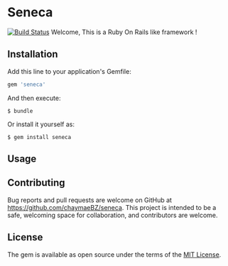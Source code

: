 
# Seneca
[![Build Status](https://travis-ci.org/travis-ci/travis-web.svg?branch=master)](https://travis-ci.org/travis-ci/travis-web)
Welcome,
 This is a Ruby On Rails like framework !

## Installation

Add this line to your application's Gemfile:

```ruby
gem 'seneca'
```

And then execute:

    $ bundle

Or install it yourself as:

    $ gem install seneca

## Usage



## Contributing

Bug reports and pull requests are welcome on GitHub at https://github.com/chaymaeBZ/seneca. This project is intended to be a safe, welcoming space for collaboration, and contributors are welcome.


## License

The gem is available as open source under the terms of the [MIT License](http://opensource.org/licenses/MIT).
